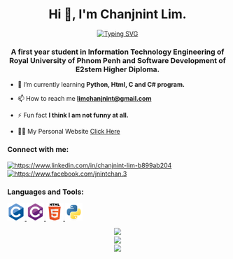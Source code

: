 <h1 align="center">Hi 👋, I'm Chanjnint Lim.</h1>           
<p align="center">
  <a href="https://git.io/typing-svg"><img src="https://readme-typing-svg.herokuapp.com?size=15&duration=5807&color=6ABEFF&center=true&vCenter=true&lines=When+nothing+goes+right%2C+go+left.;You+can%E2%80%99t+blame+gravity+for+falling+in+love.;Take+the+risk+or+lose+the+chance.;If+you+want+it%2C+work+for+it.;Fall+seven+times%2C+stand+up+eight.;You+have+to+be+odd+to+be+number+one.;Stars+can%E2%80%99t+shine+without+darkness.;You+are+enough+just+as+you+are.;Impossible+is+for+the+unwilling.;And+so%2C+The+adventure+begin..." alt="Typing SVG" /></a>
</p>
<h3 align="center">A first year student in Information Technology Engineering of Royal University of Phnom Penh and Software Development of E2stem Higher Diploma.</h3>

- 🌱 I’m currently learning **Python, Html, C and C# program.**

- 📫 How to reach me **limchanjnint@gmail.com**

- ⚡ Fun fact **I think I am not funny at all.**

- 👨‍💻 My Personal Website <a href="https://chanjnint21.github.io/JnintChan/"> Click Here</a>


<h3 align="left">Connect with me:</h3>
<p align="left">
<a href="https://linkedin.com/in/https://www.linkedin.com/in/chanjnint-lim-b899ab204" target="blank"><img align="center" src="https://raw.githubusercontent.com/rahuldkjain/github-profile-readme-generator/master/src/images/icons/Social/linked-in-alt.svg" alt="https://www.linkedin.com/in/chanjnint-lim-b899ab204" height="30" width="40" /></a>
<a href="https://www.facebook.com/JnintChan.3/" target="blank"><img align="center" src="https://raw.githubusercontent.com/rahuldkjain/github-profile-readme-generator/master/src/images/icons/Social/facebook.svg" alt="https://www.facebook.com/jnintchan.3" height="30" width="40" /></a>
</p>

<h3 align="left">Languages and Tools:</h3>
<p align="left"> <a href="https://www.cprogramming.com/" target="_blank" rel="noreferrer"> <img src="https://raw.githubusercontent.com/devicons/devicon/master/icons/c/c-original.svg" alt="c" width="40" height="40"/> </a> <a href="https://www.w3schools.com/cs/" target="_blank" rel="noreferrer"> <img src="https://raw.githubusercontent.com/devicons/devicon/master/icons/csharp/csharp-original.svg" alt="csharp" width="40" height="40"/> </a> <a href="https://www.w3.org/html/" target="_blank" rel="noreferrer"> <img src="https://raw.githubusercontent.com/devicons/devicon/master/icons/html5/html5-original-wordmark.svg" alt="html5" width="40" height="40"/> </a> <a href="https://www.python.org" target="_blank" rel="noreferrer"> <img src="https://raw.githubusercontent.com/devicons/devicon/master/icons/python/python-original.svg" alt="python" width="40" height="40"/> </a> </p>

<div align="center">
  <img src="https://user-images.githubusercontent.com/73097560/115834477-dbab4500-a447-11eb-908a-139a6edaec5c.gif">  
  <br>
  <img src="https://activity-graph.herokuapp.com/graph?username=Chanjnint21&theme=chartreuse-dark"/>
  <br>
  <img src="https://user-images.githubusercontent.com/73097560/115834477-dbab4500-a447-11eb-908a-139a6edaec5c.gif">
</div>
